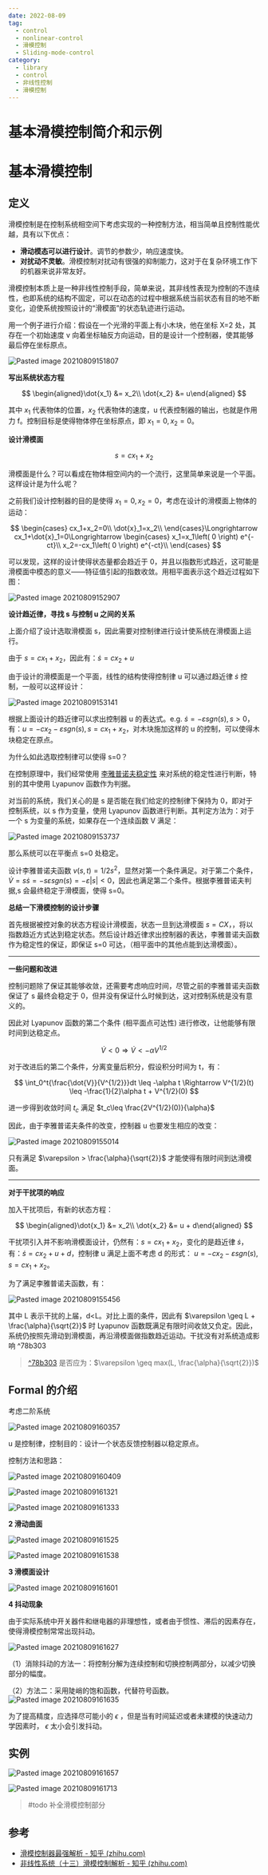 ```yaml
---
date: 2022-08-09
tag:
  - control
  - nonlinear-control
  - 滑模控制
  - Sliding-mode-control
category:
  - library
  - control
  - 非线性控制
  - 滑模控制
---
```


# 基本滑模控制简介和示例

# 基本滑模控制

## 定义

滑模控制是在控制系统相空间下考虑实现的一种控制方法，相当简单且控制性能优越，具有以下优点：
- **滑动模态可以进行设计**。调节的参数少，响应速度快。
- **对扰动不灵敏**。滑模控制对扰动有很强的抑制能力，这对于在复杂环境工作下的机器来说非常友好。

滑模控制本质上是一种非线性控制手段，简单来说，其非线性表现为控制的不连续性，也即系统的结构不固定，可以在动态的过程中根据系统当前状态有目的地不断变化，迫使系统按照设计的“滑模面”的状态轨迹进行运动。

用一个例子进行介绍：假设在一个光滑的平面上有小木块，他在坐标 X=2 处，其存在一个初始速度 v 向着坐标轴反方向运动，目的是设计一个控制器，使其能够最后停在坐标原点。

![Pasted image 20210809151807](./../../assets/Pasted-image-20210809151807.png)

**写出系统状态方程**


$$
\begin{aligned}\dot{x_1} &= x_2\\ \dot{x_2} &= u\end{aligned}
$$


其中 $x_1$ 代表物体的位置，$x_2$ 代表物体的速度，u 代表控制器的输出，也就是作用力 f。控制目标是使得物体停在坐标原点，即 $x_1=0, x_2=0$。

**设计滑模面**


$$
s = c x_1+x_2
$$


滑模面是什么？可以看成在物体相空间内的一个流行，这里简单来说是一个平面。这样设计是为什么呢？

之前我们设计控制器的目的是使得 $x_1=0, x_2=0$，考虑在设计的滑模面上物体的运动：


$$
\begin{cases}
	cx_1+x_2=0\\
	\dot{x}_1=x_2\\
\end{cases}\Longrightarrow cx_1+\dot{x}_1=0\Longrightarrow \begin{cases}
	x_1=x_1\left( 0 \right) e^{-ct}\\
	x_2=-cx_1\left( 0 \right) e^{-ct}\\
\end{cases}
$$


可以发现，这样的设计使得状态量都会趋近于 0，并且以指数形式趋近，这可能是滑模面中模态的意义——特征值引起的指数收敛。用相平面表示这个趋近过程如下图：

![Pasted image 20210809152907](./../../assets/Pasted-image-20210809152907.png)

**设计趋近律，寻找 s 与控制 u 之间的关系**

上面介绍了设计选取滑模面 s，因此需要对控制律进行设计使系统在滑模面上运行。

由于 $s=cx_1+x_2$，因此有：$\dot{s}=cx_2+u$

由于设计的滑模面是一个平面，线性的结构使得控制律 u 可以通过趋近律 $\dot{s}$ 控制，一般可以这样设计：

![Pasted image 20210809153141](./../../assets/Pasted-image-20210809153141.png)

根据上面设计的趋近律可以求出控制器 u 的表达式。e.g. $\dot{s}=-\varepsilon sgn(s), s>0$，有：$u = -cx_2 - \varepsilon sgn(s), s=cx_1+x_2$，对木块施加这样的 u 的控制，可以使得木块稳定在原点。

为什么如此选取控制律可以使得 s=0？

在控制原理中，我们经常使用 [李雅普诺夫稳定性](./../../李雅普诺夫稳定性.md) 来对系统的稳定性进行判断，特别的其中使用 Lyapunov 函数作为判据。

对当前的系统，我们关心的是 s 是否能在我们给定的控制律下保持为 0，即对于控制系统，以 s 作为变量，使用 Lyapunov 函数进行判断。其判定方法为：对于一个 s 为变量的系统，如果存在一个连续函数 V 满足：

![Pasted image 20210809153737](./../../assets/Pasted-image-20210809153737.png)

那么系统可以在平衡点 s=0 处稳定。

设计李雅普诺夫函数 $v(s,t) = 1/2s^2$，显然对第一个条件满足。对于第二个条件，$\dot{V} = s \dot{s} = -s\varepsilon sgn(s) =-\varepsilon |s| <0$，因此也满足第二个条件。根据李雅普诺夫判据,s 会最终稳定于滑模面，使得 s=0。

**总结一下滑模控制的设计步骤**

首先根据被控对象的状态方程设计滑模面，状态一旦到达滑模面 $s=CX$，，将以指数趋近方式达到稳定状态。然后设计趋近律求出控制器的表达，李雅普诺夫函数作为稳定性的保证，即保证 s=0 可达，（相平面中的其他点能到达滑模面）。

---

**一些问题和改进**

控制问题除了保证其能够收敛，还需要考虑响应时间，尽管之前的李雅普诺夫函数保证了 s 最终会稳定于 0，但并没有保证什么时候到达，这对控制系统是没有意义的。

因此对 Lyapunov 函数的第二个条件 (相平面点可达性) 进行修改，让他能够有限时间到达稳定点。


$$
\dot{V}<0 \Rightarrow \dot{V}<-\alpha V^{1/2}
$$


对于改进后的第二个条件，分离变量后积分，假设积分时间为 t，有：


$$
\int_0^t{\frac{\dot{V}}{V^{1/2}}}dt \leq -\alpha t \Rightarrow V^{1/2}(t) \leq -\frac{1}{2}\alpha t + V^{1/2}(0)
$$


进一步得到收敛时间 $t_c$ 满足 $t_c\leq \frac{2V^{1/2}(0)}{\alpha}$

因此，由于李雅普诺夫条件的改变，控制器 u 也要发生相应的改变：

![Pasted image 20210809155014](./../../assets/Pasted-image-20210809155014.png)

只有满足 $\varepsilon > \frac{\alpha}{\sqrt{2}}$ 才能使得有限时间到达滑模面。

---

**对于干扰项的响应**

加入干扰项后，有新的状态方程：


$$
\begin{aligned}\dot{x_1} &= x_2\\ \dot{x_2} &= u + d\end{aligned}
$$


干扰项引入并不影响滑模面设计，仍然有：$s=cx_1+x_2$，变化的是趋近律 $\dot{s}$，有：$\dot{s}=cx_2+u+d$，控制律 u 满足上面不考虑 d 的形式：
$u = -cx_2 - \varepsilon sgn(s), s=cx_1+x_2$。

为了满足李雅普诺夫函数，有：

![Pasted image 20210809155456](./../../assets/Pasted-image-20210809155456.png)

其中 L 表示干扰的上届，d<L。对比上面的条件，因此有 $\varepsilon \geq L + \frac{\alpha}{\sqrt{2}}$ 时 Lyapunov 函数既满足有限时间收敛又负定。因此，系统仍按照先滑动到滑模面，再沿滑模面做指数趋近运动。干扰没有对系统造成影响 ^78b303

> [^78b303](./#^78b303) 是否应为：$\varepsilon \geq max(L, \frac{\alpha}{\sqrt{2}})$

## Formal 的介绍

考虑二阶系统

![Pasted image 20210809160357](./../../assets/Pasted-image-20210809160357.png)

u 是控制律，控制目的：设计一个状态反馈控制器以稳定原点。

控制方法和思路：

![Pasted image 20210809160409](./../../assets/Pasted-image-20210809160409.png)

![Pasted image 20210809161321](./../../assets/Pasted-image-20210809161321.png)

![Pasted image 20210809161333](./../../assets/Pasted-image-20210809161333.png)

**2 滑动曲面**

![Pasted image 20210809161525](./../../assets/Pasted-image-20210809161525.png)

![Pasted image 20210809161538](./../../assets/Pasted-image-20210809161538.png)

**3 滑模面设计**

![Pasted image 20210809161601](./../../assets/Pasted-image-20210809161601.png)

**4 抖动现象**

由于实际系统中开关器件和继电器的非理想性，或者由于惯性、滞后的因素存在，使得滑模控制常常出现抖动。

![Pasted image 20210809161627](./../../assets/Pasted-image-20210809161627.png)


（1）消除抖动的方法一：将控制分解为连续控制和切换控制两部分，以减少切换部分的幅度。

（2）方法二：采用陡峭的饱和函数，代替符号函数。
![Pasted image 20210809161635](./../../assets/Pasted-image-20210809161635.png)

为了提高精度，应选择尽可能小的 $\epsilon$ ，但是当有时间延迟或者未建模的快速动力学因素时， $\epsilon$ 太小会引发抖动。

## 实例

![Pasted image 20210809161657](./../../assets/Pasted-image-20210809161657.png)

![Pasted image 20210809161713](./../../assets/Pasted-image-20210809161713.png)

> #todo 补全滑模控制部分



## 参考

- [滑模控制器最强解析 - 知乎 (zhihu.com)](https://zhuanlan.zhihu.com/p/78549442)
- [非线性系统（十三）滑模控制解析 - 知乎 (zhihu.com)](https://zhuanlan.zhihu.com/p/138860110)
